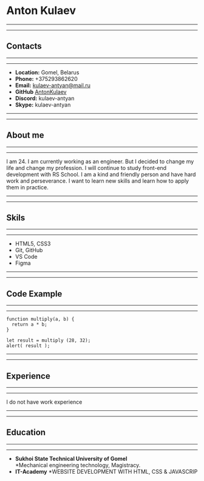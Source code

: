 # Anton Kulaev
******
******
## Contacts 
******
******
* __Location:__ Gomel, Belarus
* __Phone:__ +375293862620
* __Email:__ kulaev-antyan@mail.ru
* __GitHub__ [AntonKulaev](https://github.com/AntonKulaev)
* __Discord:__ kulaev-antyan
* __Skype:__ kulaev-antyan 
*********
*********
## About me
*******
******
I am 24. I am currently working as an engineer. But I decided to change my life and change my profession. I will continue to study front-end development with RS School. I am a kind and friendly person and have hard work and perseverance. I want to learn new skills and learn how to apply them in practice.
******
******
## Skils
*******
*******
* HTML5, CSS3
* Git, GitHub
* VS Code
* Figma
*******
*******
## Code Example
*****
*******
```
function multiply(a, b) {
  return a * b;
}

let result = multiply (28, 32);
alert( result );
```
*******
******
## Experience
******
******
I do not have work experience
*******
*******
## Education
*****
******
* __Sukhoi State Technical University of Gomel__        
    *Mechanical engineering technology, Magistracy.
* __IT-Academy__ 
    *WEBSITE DEVELOPMENT WITH HTML, CSS & JAVASCRIP 
